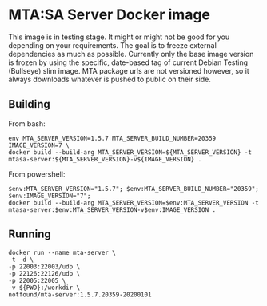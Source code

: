 # MTA:SA Server Docker image

This image is in testing stage. It might or might not be good for you depending on your requirements. The goal is to freeze external dependencies as much as possible. Currently only the base image version is frozen by using the specific, date-based tag of current Debian Testing (Bullseye) slim image. MTA package urls are not versioned however, so it always downloads whatever is pushed to public on their side.

## Building

From bash:

```
env MTA_SERVER_VERSION=1.5.7 MTA_SERVER_BUILD_NUMBER=20359 IMAGE_VERSION=7 \
docker build --build-arg MTA_SERVER_VERSION=${MTA_SERVER_VERSION} -t mtasa-server:${MTA_SERVER_VERSION}-v${IMAGE_VERSION} .
```

From powershell:

```
$env:MTA_SERVER_VERSION="1.5.7"; $env:MTA_SERVER_BUILD_NUMBER="20359"; $env:IMAGE_VERSION="7";
docker build --build-arg MTA_SERVER_VERSION=$env:MTA_SERVER_VERSION -t mtasa-server:$env:MTA_SERVER_VERSION-v$env:IMAGE_VERSION .
```

## Running

```
docker run --name mta-server \ 
-t -d \ 
-p 22003:22003/udp \ 
-p 22126:22126/udp \
-p 22005:22005 \
-v ${PWD}:/workdir \
notfound/mta-server:1.5.7.20359-20200101
```
